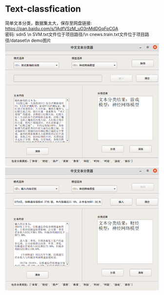 # Text-classfication
简单文本分类，数据集太大，保存至网盘链接: https://pan.baidu.com/s/1AdfVSzM_uO3nMdDGqFpCGA  
密码: sdn5 \n
SVM.txt文件位于项目路径/\n
cnews.train.txt文件位于项目路径/dataset\n
demo图片
![image](https://github.com/JamesDestiny/Text-classfication/blob/master/3.png)
![image](https://github.com/JamesDestiny/Text-classfication/blob/master/4.png)
